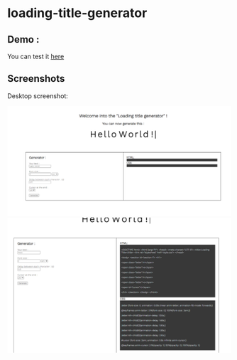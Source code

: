 # loading-title-generator
 
## Demo : 
You can test it [here](https://stalwart-palmier-cb06f7.netlify.app/)

## Screenshots
Desktop screenshot:

![Desktop Screenshot](https://github.com/Fifie38/loading-title-generator/blob/main/demo1.PNG)
![Desktop Screenshot](https://github.com/Fifie38/loading-title-generator/blob/main/demo2.PNG)
